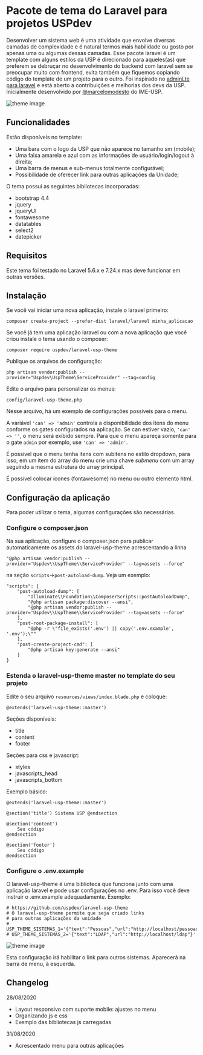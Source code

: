 # Pacote de tema do Laravel para projetos USPdev

Desenvolver um sistema web é uma atividade que envolve diversas camadas
de complexidade e é natural termos mais habilidade ou gosto por apenas
uma ou algumas dessas camadas.
Esse pacote laravel é um template com alguns estilos da USP
é direcionado para aqueles(as) que preferem se debruçar
no desenvolvimento do backend com laravel sem se preocupar muito
com frontend, evita também que fiquemos copiando código do template
de um projeto para o outro. Foi inspirado no [adminLte para laravel](https://github.com/jeroennoten/Laravel-AdminLTE)
e está aberto a contribuições e melhorias dos devs da USP.
Inicialmente desenvolvido por [@marcelomodesto](https://github.com/marcelomodesto) do IME-USP.

![theme image](https://raw.githubusercontent.com/uspdev/laravel-usp-theme/master/docs/tela-principal.png)

## Funcionalidades

Estão disponíveis no template:

* Uma bara com o logo da USP que não aparece no tamanho sm (mobile);
* Uma faixa amarela e azul com as informações de usuário/login/logout à direita;
* Uma barra de menus e sub-menus totalmente configurável;
* Possibilidade de oferecer link para outras aplicações da Unidade;

O tema possui as seguintes bibliotecas incorporadas:
- bootstrap 4.4
- jquery
- jqueryUI
- fontawesome
- datatables
- select2
- datepicker

## Requisitos

Este tema foi testado no Laravel 5.6.x e 7.24.x mas deve funcionar em outras versões.

## Instalação

Se você vai iniciar uma nova aplicação, instale o laravel primeiro:

    composer create-project --prefer-dist laravel/laravel minha_aplicacao

Se você já tem uma aplicação laravel ou com a nova aplicação 
que você criou instale o tema usando o composer:

    composer require uspdev/laravel-usp-theme

Publique os arquivos de configuração:

    php artisan vendor:publish --provider="Uspdev\UspTheme\ServiceProvider" --tag=config

Edite o arquivo para personalizar os menus:

    config/laravel-usp-theme.php

Nesse arquivo, há um exemplo de configurações possíveis para o menu.

A variável ```'can' => 'admin'``` controla a disponibilidade 
dos itens do menu conforme os gates configurados na aplicação. 
Se can estiver vazio, ```'can' => ''```, o menu será exibido sempre. 
Para que o menu apareça somente para o gate ```admin``` por exemplo, 
use ```'can' => 'admin'```. 

É possível que o menu tenha itens com subitens no estilo dropdown, para isso, em um item do array do menu crie uma chave *submenu* com um array seguindo a mesma estrutura do array principal.

É possível colocar ícones (fontawesome) no menu ou outro elemento html.


## Configuração da aplicação

Para poder utilizar o tema, algumas configurações são necessárias.

### Configure o composer.json

Na sua aplicação, configure o composer.json para publicar automaticamente os assets do laravel-usp-theme acrescentando a linha 

    "@php artisan vendor:publish --provider='Uspdev\\UspTheme\\ServiceProvider' --tag=assets --force"

na seção `scripts`->`post-autoload-dump`. Veja um exemplo:

    "scripts": {
        "post-autoload-dump": [
            "Illuminate\\Foundation\\ComposerScripts::postAutoloadDump",
            "@php artisan package:discover --ansi",
            "@php artisan vendor:publish --provider='Uspdev\\UspTheme\\ServiceProvider' --tag=assets --force"
        ],
        "post-root-package-install": [
            "@php -r \"file_exists('.env') || copy('.env.example', '.env');\""
        ],
        "post-create-project-cmd": [
            "@php artisan key:generate --ansi"
        ]
    }

### Estenda o **laravel-usp-theme master** no template do seu projeto

Edite o seu arquivo ```resources/views/index.blade.php``` e coloque:

    @extends('laravel-usp-theme::master')

Seções disponíveis:

 - title
 - content
 - footer

Seções para css e javascript:

 - styles
 - javascripts_head
 - javascripts_bottom

Exemplo básico:

    @extends('laravel-usp-theme::master')

    @section('title') Sistema USP @endsection

    @section('content')
        Seu código
    @endsection

    @section('footer')
        Seu código
    @endsection


### Configure o .env.example

O laravel-usp-theme é uma biblioteca que funciona junto com uma aplicação laravel e pode usar configurações no .env. Para isso você deve instruir o .env.example adequadamente. Exemplo:

    # https://github.com/uspdev/laravel-usp-theme
    # O laravel-usp-theme permite que seja criado links 
    # para outras aplicações da unidade
    # USP_THEME_SISTEMAS_1='{"text":"Pessoas","url":"http://localhost/pessoas"}'
    # USP_THEME_SISTEMAS_2='{"text":"LDAP","url":"http://localhost/ldap"}'


![theme image](https://raw.githubusercontent.com/uspdev/laravel-usp-theme/master/docs/tela-outros-sistemas.png)

Esta configuração irá habilitar o link para outros sistemas. Aparecerá na barra de menu, à esquerda.


## Changelog

28/08/2020
* Layout responsivo com suporte mobile: ajustes no menu
* Organizando js e css
* Exemplo das bibliotecas js carregadas

31/08/2020
* Acrescentado menu para outras aplicações